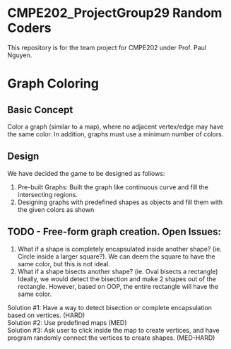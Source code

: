 # CMPE202_ProjectGroup29 Random Coders
This repository is for the team project for CMPE202 under Prof. Paul Nguyen.  

# Graph Coloring  

## Basic Concept  
Color a graph (similar to a map), where no adjacent vertex/edge may have the same color.  In addition, graphs must use a minimum number of colors.  

## Design

We have decided the game to be designed as follows:  
1. Pre-built Graphs: Built the graph like continuous curve and fill the intersecting regions.  
2. Designing graphs with predefined shapes as objects and fill them with the given colors as shown  


## TODO - Free-form graph creation.  Open Issues:  

1. What if a shape is completely encapsulated inside another shape?  (ie. Circle inside a larger square?).  We can deem the square to have the same color, but this is not ideal.  
2. What if a shape bisects another shape?  (ie. Oval bisects a rectangle)  Ideally, we would detect the bisection and make 2 shapes out of the rectangle.  However, based on OOP, the entire rectangle will have the same color.  

Solution #1: Have a way to detect bisection or complete encapsulation based on vertices.  (HARD)  
Solution #2: Use predefined maps (MED)  
Solution #3: Ask user to click inside the map to create vertices, and have program randomly connect the vertices to create shapes. (MED-HARD)  

